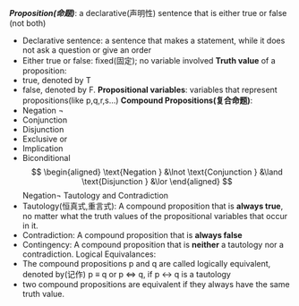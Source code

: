 ***Proposition(命题)***: a declarative(声明性) sentence that is either true or false (not both)
- Declarative sentence: a sentence that makes a statement, while it does not ask a question or give an order  
- Either true or false: fixed(固定); no variable involved
**Truth value** of a proposition:
- true, denoted by T 
- false, denoted by F.
**Propositional variables**: variables that represent propositions(like p,q,r,s...)
__Compound Propositions(复合命题)__:
- Negation $\lnot$ 
- Conjunction
- Disjunction 
- Exclusive or 
- Implication
- Biconditional
$$
\begin{aligned}
\text{Negation } &\lnot
\text{Conjunction } &\land
\text{Disjunction } &\lor
\end{aligned}
$$
Negation$\lnot$
Tautology and Contradiction
- Tautology(恒真式,重言式): A compound proposition that is __always true__, no matter what the truth values of the propositional variables that occur in it.
- Contradiction: A compound proposition that is __always false__
- Contingency: A compound proposition that is __neither__ a tautology nor a contradiction.
Logical Equivalances:
- The compound propositions p and q are called logically equivalent, denoted by(记作) p ≡ q or p ⇔ q, if p ↔ q is a tautology
- two compound propositions are equivalent if they always have the same truth value.


